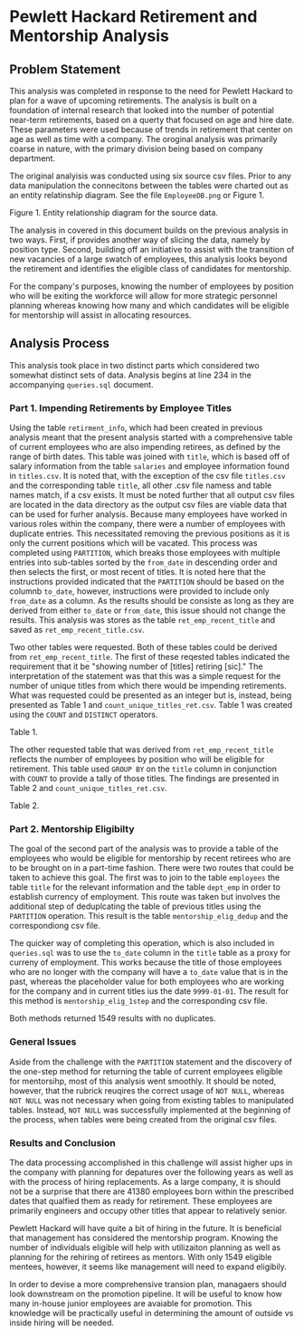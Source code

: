 # Pewlett Hackard Retirement and Mentorship Analysis

## Problem Statement

This analysis was completed in response to the need for Pewlett Hackard to plan for a wave of upcoming retirements. The analysis is built on a foundation of internal research that looked into the number of potential near-term retirements, based on a querty that focused on age and hire date. These parameters were used because of trends in retirement that center on age as well as time with a company. The oroginal analysis was primarily coarse in nature, with the primary division being based on company department. 

The original analyisis was conducted using six source csv files. Prior to any data manipulation the connecitons between the tables were charted out as an entity relatinship diagram. See the file ```EmployeeDB.png``` or Figure 1.

Figure 1. Entity relationship diagram for the source data.

 The analysis in covered in this document builds on the previous analysis in two ways. First, if provides another way of slicing the data, namely by position type. Second, building off an initiative to assist with the transition of new vacancies of a large swatch of employees, this analysis looks beyond the retirement and identifies the eligible class of candidates for mentorship.

For the company's purposes, knowing the number of employees by position who will be exiting the workforce will allow for more strategic personnel planning whereas knowing how many and which candidates will be eligible for mentorship will assist in allocating resources.

## Analysis Process

This analysis took place in two distinct parts which considered two somewhat distinct sets of data. Analysis begins at line 234 in the accompanying ```queries.sql``` document.

### Part 1. Impending Retirements by Employee Titles

Using the table ```retirment_info```, which had been created in previous analysis meant that the present analysis started with a comprehensive table of current employees who are also impending retirees, as defined by the range of birth dates. This table was joined with ```title```, which is based off of salary information from the table ```salaries``` and employee information found in ```titles.csv```. It is noted that, with the exception of the csv file ```titles.csv``` and the corresponding table ```title```, all other .csv file namess and table names match, if a csv exists. It must be noted further that all output csv files are located in the data directory as the output csv files are viable data that can be used for furher analysis. Because many employees have worked in various roles within the company, there were a number of employees with duplicate entries. This necessitated removing the previous positions as it is only the current positions which will be vacated. This process was completed using ```PARTITION```, which breaks those employees with multiple entries into sub-tables sorted by the ```from_date``` in descending order and then selects the first, or most recent of titles. It is noted here that the instructions provided indicated that the ```PARTITION``` should be based on the columnb ```to_date```, however, instructions were provided to include only ```from_date``` as a column. As the results should be consiste as long as they are derived from either ```to_date``` or ```from_date```, this issue should not change the results. This analysis was stores as the table ```ret_emp_recent_title``` and saved as ```ret_emp_recent_title.csv```.

Two other tables were requested. Both of these tables could be derived from ```ret_emp_recent_title```. The first of these reqested tables indicated the requirement that it be "showing number of [titles] retiring [sic]." The interpretation of the statement was that this was a simple request for the number of unique titles from which there would be impending retirements. What was requested could be presented as an integer but is, instead, being presented as Table 1 and ```count_unique_titles_ret.csv```. Table 1 was created using the ```COUNT``` and ```DISTINCT``` operators.

Table 1.

The other requested table that was derived from ```ret_emp_recent_title``` reflects the number of employees by position who will be eligible for retirement. This table used ```GROUP BY``` on the ```title``` column in conjunction with ```COUNT``` to provide a tally of those titles. The findings are presented in Table 2 and ```count_unique_titles_ret.csv```.

Table 2.

### Part 2. Mentorship Eligibilty

The goal of the second part of the analysis was to provide a table of the employees who would be eligible for mentorship by recent retirees who are to be brought on in a part-time fashion. There were two routes that could be taken to achieve this goal. The first was to join to the table ```employees``` the table ```title``` for the relevant information and the table ```dept_emp``` in order to establish currency of employment. This route was taken but involves the additional step of deduplcating the table of previous titles using the ```PARTITION``` operation. This result is the table ```mentorship_elig_dedup``` and the correspondiong csv file.

The quicker way of completing this operation, which is also included in ```queries.sql``` was to use the ```to_date``` column in the ```title``` table as a proxy for curreny of employment. This works because the title of those employees who are no longer with the company will have a ```to_date``` value that is in the past, whereas the placeholder value for both employees who are working for the company and in current titles ius the date ```9999-01-01```. The result for this method is ```mentorship_elig_1step``` and the corresponding csv file.

Both methods returned 1549 results with no duplicates.

### General Issues

 Aside from the challenge with the ```PARTITION``` statement and the discovery of the one-step method for returning the table of current employees eligible for mentorsihp, most of this analysis went smoothly. It should be noted, however, that the rubrick reuqires the correct usage of ```NOT NULL```, whereas ```NOT NULL``` was not necessary when going from existing tables to manipulated tables. Instead, ```NOT NULL``` was successfully implemented at the beginning of the process, when tables were being created from the original csv files.

### Results and Conclusion

The data processing accomplished in this challenge will assist higher ups in the company with planning for depatures over the following years as well as with the process of hiring replacements. As a large company, it is should not be a surprise that there are 41380 employees born within the prescribed dates that qualfied them as ready for retirement. These employees are primarily engineers and occupy other titles that appear to relatively senior.

Pewlett Hackard will have quite a bit of hiring in the future. It is beneficial that management has considered the mentorship program. Knowing the number of individuals eligible will help with utilizaiton planning as well as planning for the rehiring of retirees as mentors. With only 1549 eligible mentees, however, it seems like management will need to expand eligibily.

In order to devise a more comprehensive transion plan, managaers should look downstream on the promotion pipeline. It will be useful to know how many in-house junior employees are avaiable for promotion. This knowledge will be practically useful in determining the amount of outside vs inside hiring will be needed.